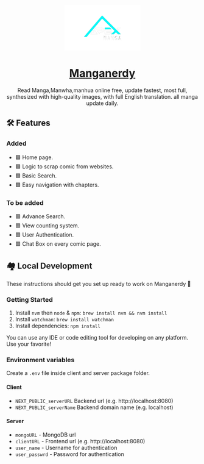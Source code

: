 <div align="center">
    <img src="packages/client/public/logo.png" height="120"/>
    <h1>
        <a href="https://manganerdy.com" target="_blank">Manganerdy</a>
    </h1>
    <p>Read Manga,Manwha,manhua online free, update fastest, most full, synthesized with high-quality images, with full English translation. all manga update daily.</p>
</div>

## 🛠️ Features
### Added
- 🟩 Home page.
- 🟩 Logic to scrap comic from websites.
- 🟩 Basic Search.
- 🟩 Easy navigation with chapters.

### To be added
- 🟥 Advance Search.
- 🟥 View counting system.
- 🟥 User Authentication.
- 🟥 Chat Box on every comic page.


## 🏘️ Local Development
These instructions should get you set up ready to work on Manganerdy 🙌

### Getting Started
1. Install `nvm` then `node` & `npm`: `brew install nvm && nvm install`
2. Install `watchman`: `brew install watchman`
3. Install dependencies: `npm install`

You can use any IDE or code editing tool for developing on any platform. Use your favorite!

### Environment variables 
Create a `.env` file inside client and server package folder.
#### Client
- `NEXT_PUBLIC_serverURL` Backend url (e.g. http://localhost:8080)
- `NEXT_PUBLIC_serverName` Backend domain name (e.g. localhost)

#### Server
- `mongoURL` - MongoDB url
- `clientURL` - Frontend url (e.g. http://localhost:8080)
- `user_name` - Username for authentication
- `user_passwrd` - Password for authentication
